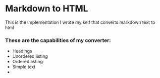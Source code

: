 <h1>Markdown to HTML</h1>

<p>
  This is the implementation I wrote my self that converts markdown text to html
</p>
<h3>These are the capabilities of my converter:</h3>

<ul>
 <li>Headings</li>
 <li>Unordered listing</li>
 <li>Ordered listing </li>
 <li>Simple text<li>
</ul>

